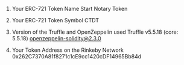1) Your ERC-721 Token Name
Start Notary Token

2) Your ERC-721 Token Symbol
CTDT

3) Version of the Truffle and OpenZeppelin used
Truffle v5.5.18 (core: 5.5.18)
openzeppelin-solidity@2.3.0

4) Your Token Address on the Rinkeby Network
0x262C7370A81f8271c1cE9cc1420cDF14965Bb84d
